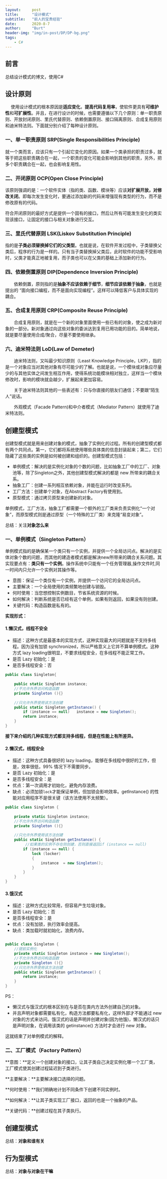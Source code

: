 ```yaml
---
layout:     post
title:      "设计模式"
subtitle:   "前人的宝贵经验"
date:       2020-8-7
author:     "Burt"
header-img: "img/in-post/DP/DP-bg.png"
tags:
    - C#
---
```






## 前言

总结设计模式的博文，使用C#





## 设计原则

　	使用设计模式的根本原因是**适应变化**，**提高代码复用率**，使软件更具有**可维护性**和**可扩展性**。并且，在进行设计的时候，也需要遵循以下几个原则：单一职责原则、开放封闭原则、里氏代替原则、依赖倒置原则、接口隔离原则、合成复用原则和迪米特法则。下面就分别介绍了每种设计原则。

### 一、单一职责原则 SRP(Single Responsibilities Principle)

​		就一个类而言，应该只有一个引起它变化的原因。如果一个类承担的职责过多，就等于把这些职责耦合在一起，一个职责的变化可能会影响到其他的职责，另外，把多个职责耦合在一起，也会影响复用性。

### 二、开闭原则 OCP(Open Close Principle)

​		该原则强调的是：一个软件实体（指的类、函数、模块等）应该**对扩展开放，对修改关闭**。即每次发生变化时，要通过添加新的代码来增强现有类型的行为，而不是修改原有的代码。

​		符合开闭原则的最好方式是提供一个固有的接口，然后让所有可能发生变化的类实现该接口，让固定的接口与相关对象进行交互。

### 三、里氏代替原则 LSK(Liskov Substitution Principle)

​		指的是**子类必须替换掉它们的父类型**。也就是说，在软件开发过程中，子类替换父类后，程序的行为是一样的。只有当子类替换掉父类后，此时软件的功能不受影响时，父类才能真正地被复用，而子类也可以在父类的基础上添加新的行为。

### 四、依赖倒置原则 DIP(Dependence Inversion Principle)

　　依赖倒置，原则指的是**抽象不应该依赖于细节**，**细节应该依赖于抽象**，也就是提出的 “面向接口编程，而不是面向实现编程”。这样可以降低客户与具体实现的耦合。

### 五、合成复用原则 CRP(Composite Reuse Principle)

　　合成复用原则，就是在一个新的对象里面使用一些已有的对象，使之成为新对象的一部分。新对象通过向这些对象的委派达到复用已用功能的目的。简单地说，就是要尽量使用合成/聚合，尽量不要使用继承。

### 六、迪米特法则 LoD(Law of Demeter)

　　迪米特法则，又叫最少知识原则（Least Knowledge  Principle，LKP），指的是一个对象应当对其他对象有尽可能少的了解。也就是说，一个模块或对象应尽量少的与其他实体之间发生相互作用，使得系统功能模块相对独立，这样当一个模块修改时，影响的模块就会越少，扩展起来更加容易。

　　关于迪米特法则其他的一些表述有：只与你直接的朋友们通信；不要跟“陌生人”说话。

　　外观模式（Facade Pattern)和中介者模式（Mediator Pattern）就使用了迪米特法则。



## 创建型模式

创建型模式就是用来创建对象的模式，抽象了实例化的过程。所有的创建型模式都有两个共同点。第一，它们都将系统使用哪些具体类的信息封装起来；第二，它们隐藏了这些类的实例是如何被创建和组织的。创建型模式包括：

- 单例模式：解决的是实例化对象的个数的问题，比如抽象工厂中的工厂、对象池等，除了Singleton之外，其他创建型模式解决的都是 new 所带来的耦合关系。
- 抽象工厂：创建一系列相互依赖对象，并能在运行时改变系列。
- 工厂方法：创建单个对象，在Abstract Factory有使用到。
- 原型模式：通过拷贝原型来创建新的对象。

 单例模式，工厂方法，抽象工厂都需要一个额外的工厂类来负责实例化“一个对象”，而原型模式则是通过原型（一个特殊的工厂类）来克隆“易变对象”。

总结：关注**对象怎么来**

### 一、单例模式（Singleton Pattern）

单例模式指的是确保某一个类只有一个实例，并提供一个全局访问点。解决的是实体对象个数的问题，而其他的建造者模式都是解决new所带来的耦合关系问题。其实现要点有：**类只有一个实例**。操作系统中只能有一个任务管理器,操作文件时,同一时间内只允许一个实例对其操作等。

- 意图：保证一个类仅有一个实例，并提供一个访问它的全局访问点。
- 主要解决：一个全局使用的类频繁地创建与销毁。
- 何时使用：当您想控制实例数目，节省系统资源的时候。
- 如何解决：判断系统是否已经有这个单例，如果有则返回，如果没有则创建。
- 关键代码：构造函数是私有的。

**实现形式：**

#### 1.懒汉式，线程不安全

- 描述：这种方式是最基本的实现方式，这种实现最大的问题就是不支持多线程。因为没有加锁 synchronized，所以严格意义上它并不算单例模式。这种方式 lazy loading很明显，不要求线程安全，在多线程不能正常工作。
- 是否 Lazy 初始化：是
- 是否多线程安全：否

~~~c#
public class Singleton{
    
    public static Singleton instance;
    //不允许外界访问构造函数
    private Singleton (){}  
    
    //只允许外界使用该方法创建
    public static Singleton getInstance() {  
    	if (instance == null)	instance = new Singleton();  
    	return instance;  
    }  
}
~~~

**接下来介绍的几种实现方式都支持多线程，但是在性能上有所差异。**

#### 2.懒汉式，线程安全

- 描述：这种方式具备很好的 lazy loading，能够在多线程中很好的工作，但是，效率很低，99% 情况下不需要同步。
- 是否 Lazy 初始化：是
- 是否多线程安全：是
- 优点：第一次调用才初始化，避免内存浪费。
- 缺点：必须加锁`lock`才能保证单例，但加锁会影响效率。getInstance() 的性能对应用程序不是很关键（该方法使用不太频繁）。

~~~c#
public class Singleton {  
    
    private static Singleton instance;  
    //不允许外界访问构造函数
    private Singleton (){}  
    
    //只允许外界使用该方法创建
    public static Singleton getInstance() {  
       	 //如果类的实例不存在则创建，否则直接返回if (instance == null)
		if (instance == null) {  
			lock (locker)
         	{
				instance  = new Singleton();
			}
    	}  
    }  
}
~~~

#### 3.饿汉式

- 描述：这种方式比较常用，但容易产生垃圾对象。
- 是否 Lazy 初始化：否
- 是否多线程安全：是
- 优点：没有加锁，执行效率会提高。
- 缺点：类加载时就初始化，浪费内存。

~~~c#

public class Singleton {  
    //提前实例化
    private static Singleton instance = new Singleton(); 
    //不允许外界访问构造函数
    private Singleton (){}  
    //只允许外界使用该方法创建
    public static Singleton getInstance() {  
    	return instance;  
    }  
}
~~~

PS：

- 懒汉式与饿汉式的根本区别在与是否在类内方法外创建自己的对象。
- 并且声明对象都需要私有化，构造方法都要私有化，这样外部才不能通过 new 对象的方式来访问。饿汉式的话是声明并创建对象(因为他饿)，懒汉式的话只是声明对象，在调用该类的 getinstance() 方法时才会进行 new 对象。

这就结束了对单例模式的解释。



### 二、工厂模式（Factory Pattern）

**意图：**定义一个创建对象的接口，让其子类自己决定实例化哪一个工厂类，工厂模式使其创建过程延迟到子类进行。

**主要解决：**主要解决接口选择的问题。

**何时使用：**我们明确地计划不同条件下创建不同实例时。

**如何解决：**让其子类实现工厂接口，返回的也是一个抽象的产品。

**关键代码：**创建过程在其子类执行。





## 创建型模式

总结：**对象和谁有关**







## 行为型模式

总结：**对象与对象在干嘛**